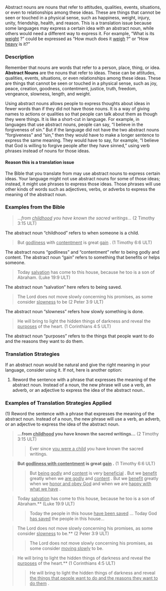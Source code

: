 
Abstract nouns are nouns that refer to attitudes, qualities, events, situations, or even to relationships among these ideas. These are things that cannot be seen or touched in a physical sense, such as happiness, weight, injury, unity, friendship, health, and reason. This is a translation issue because some languages may express a certain idea with an abstract noun, while others would need a different way to express it. For example, “What is its <u> weight</u> ?” could be expressed as “How much does it <u> weigh</u> ?” or “How <u> heavy</u> is it?”

### Description

Remember that nouns are words that refer to a person, place, thing, or idea. **Abstract Nouns** are the nouns that refer to ideas. These can be attitudes, qualities, events, situations, or even relationships among these ideas. These are things that cannot be seen or touched in a physical sense, such as joy, peace, creation, goodness, contentment, justice, truth, freedom, vengeance, slowness, length, and weight.

Using abstract nouns allows people to express thoughts about ideas in fewer words than if they did not have those nouns. It is a way of giving names to actions or qualities so that people can talk about them as though they were things. It is like a short-cut in language. For example, in languages that use abstract nouns, people can say, “I believe in the forgiveness of sin.” But if the language did not have the two abstract nouns “forgiveness” and “sin,” then they would have to make a longer sentence to express the same meaning. They would have to say, for example, “I believe that God is willing to forgive people after they have sinned,” using verb phrases instead of nouns for those ideas.

#### Reason this is a translation issue

The Bible that you translate from may use abstract nouns to express certain ideas. Your language might not use abstract nouns for some of those ideas; instead, it might use phrases to express those ideas. Those phrases will use other kinds of words such as adjectives, verbs, or adverbs to express the meaning of the abstract noun.

### Examples from the Bible

> …_from <u> childhood</u> you have known the sacred writings…_ (2 Timothy 3:15 ULT)

The abstract noun “childhood” refers to when someone is a child.

> But <u> godliness</u> with <u> contentment</u> is great <u> gain</u> . (1 Timothy 6:6 ULT)

The abstract nouns “godliness” and “contentment” refer to being godly and content.
The abstract noun “gain” refers to something that benefits or helps someone.

> Today <u> salvation</u> has come to this house, because he too is a son of Abraham. (Luke 19:9 ULT)

The abstract noun “salvation” here refers to being saved.

> The Lord does not move slowly concerning his promises, as some consider <u> slowness</u> to be (2 Peter 3:9 ULT)

The abstract noun “slowness” refers how slowly something is done.

> He will bring to light the hidden things of darkness and reveal the <u> purposes</u> of the heart. (1 Corinthians 4:5 ULT)

The abstract noun “purposes” refers to the things that people want to do and the reasons they want to do them.

### Translation Strategies

If an abstract noun would be natural and give the right meaning in your language, consider using it. If not, here is another option:

1. Reword the sentence with a phrase that expresses the meaning of the abstract noun. Instead of a noun, the new phrase will use a verb, an adverb, or an adjective to express the idea of the abstract noun..

### Examples of Translation Strategies Applied

(1) Reword the sentence with a phrase that expresses the meaning of the abstract noun. Instead of a noun, the new phrase will use a verb, an adverb, or an adjective to express the idea of the abstract noun.

> **…from <u> childhood</u>  you have known the sacred writings…**  (2 Timothy 3:15 ULT)
>> Ever since <u> you were a child</u>  you have known the sacred writings.

> **But <u> godliness with contentment</u> is great <u> gain</u> .**  (1 Timothy 6:6 ULT)
>> But <u> being godly</u> and <u> content</u>  is very <u> beneficial</u> .
>> But we <u> benefit</u> greatly when we <u> are godly</u> and <u> content</u> .
>> But we <u> benefit</u> greatly when we <u> honor and obey God</u> and when we are <u> happy with what we have</u> .

> Today <u> salvation</u> has come to this house, because he too is a son of Abraham.**  (Luke 19:9 ULT)
>> Today the people in this house <u> have been saved</u> …
>> Today God <u> has saved</u> the people in this house…

> The Lord does not move slowly concerning his promises, as some consider <u> slowness</u> to be.**  (2 Peter 3:9 ULT)
>> The Lord does not move slowly concerning his promises, as some consider <u> moving slowly</u> to be.

> He will bring to light the hidden things of darkness and reveal the <u> purposes</u> of the heart.**  (1 Corinthians 4:5 ULT)
>> He will bring to light the hidden things of darkness and reveal <u> the things that people want to do and the reasons they want to do them</u> .

